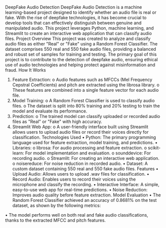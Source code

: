 DeepFake Audio Detection
DeepFake Audio Detection is a machine learning-based project designed to identify whether an audio file is real or fake. With the rise of deepfake technologies, it has become crucial to develop tools that can effectively distinguish between genuine and manipulated audio. This project leverages Python, machine learning, and Streamlit to create an interactive web application that can classify audio files.
Project Overview
This project was created to analyze and classify audio files as either "Real" or "Fake" using a Random Forest Classifier. The dataset comprises 550 real and 550 fake audio files, providing a balanced and robust set of samples for training and testing.
The primary goal of this project is to contribute to the detection of deepfake audio, ensuring ethical use of audio technologies and helping protect against misinformation and fraud.
How It Works
1.	Feature Extraction:
o	Audio features such as MFCCs (Mel Frequency Cepstral Coefficients) and pitch are extracted using the librosa library.
o	These features are combined into a single feature vector for each audio file.
2.	Model Training:
o	A Random Forest Classifier is used to classify audio files.
o	The dataset is split into 80% training and 20% testing to train the model and evaluate its performance.
3.	Prediction:
o	The trained model can classify uploaded or recorded audio files as "Real" or "Fake" with high accuracy.
4.	Streamlit Web App:
o	A user-friendly interface built using Streamlit allows users to upload audio files or record their voices directly for classification.
Technologies Used
•	Python: The primary programming language used for feature extraction, model training, and predictions.
•	Libraries:
o	librosa: For audio processing and feature extraction.
o	scikit-learn: For model implementation and evaluation.
o	sounddevice: For recording audio.
o	Streamlit: For creating an interactive web application.
o	noisereduce: For noise reduction in recorded audio.
•	Dataset: A custom dataset containing 550 real and 550 fake audio files.
Features
•	Upload Audio: Allows users to upload .wav files for classification.
•	Record Audio: Enables users to record their voices using the microphone and classify the recording.
•	Interactive Interface: A simple, easy-to-use web app for real-time predictions.
•	Noise Reduction: Improves audio quality before feature extraction.
Model Evaluation
•	The Random Forest Classifier achieved an accuracy of 0.8681% on the test dataset, as shown by the following metrics:
 
•	The model performs well on both real and fake audio classifications, thanks to the extracted MFCC and pitch features.
